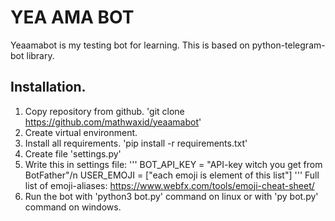 # YEA AMA BOT

Yeaamabot is my testing bot for learning. This is based on python-telegram-bot library. 

## Installation. 
1. Copy repository from github. 'git clone https://github.com/mathwaxid/yeaamabot'
2. Create virtual environment. 
3. Install all requirements. 'pip install -r requirements.txt'
4. Create file 'settings.py'
5. Write this in settings file:
'''
BOT_API_KEY = "API-key witch you get from BotFather"/n
USER_EMOJI = ["each emoji is element of this list"]
'''
Full list of emoji-aliases: https://www.webfx.com/tools/emoji-cheat-sheet/
6. Run the bot with 'python3 bot.py' command on linux or with 'py bot.py' command on windows. 
